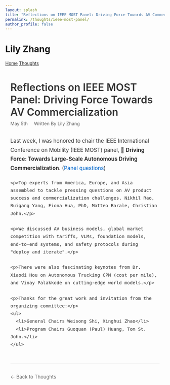 ```yaml
---
layout: splash
title: "Reflections on IEEE MOST Panel: Driving Force Towards AV Commercialization"
permalink: /thoughts/ieee-most-panel/
author_profile: false
---
```


<div class="header-container">
  <div class="name-container">
    <h1 class="author-name">Lily Zhang</h1>
  </div>
  <div class="navigation-container">
    <a href="/" class="nav-link">Home</a>
    <a href="/thoughts" class="nav-link">Thoughts</a>
  </div>
</div>

<div class="post-container">
  <div class="post-header">
    <h1 class="post-title">Reflections on IEEE MOST Panel: Driving Force Towards AV Commercialization</h1>
    <div class="post-meta">
      <span class="post-date">May 5th</span>
      <span class="post-author">Written By Lily Zhang</span>
    </div>
  </div>

  <div class="post-content">
    <p>Last week, I was honored to chair the IEEE International Conference on Mobility (IEEE MOST) panel, 🚀 <strong>Driving Force: Towards Large-Scale Autonomous Driving Commercialization</strong>. (<a href="https://docs.google.com/presentation/d/1yAV6jGk2n1CLgnNpIYc4ORwTF69NOKmQ6u0fDyX9f_0/edit?usp=sharing">Panel questions</a>)</p>

    <p>Top experts from America, Europe, and Asia assembled to tackle pressing questions on AV product success and commercialization challenges. Nikhil Rao, Ruigang Yang, Fiona Hua, PhD, Matteo Barale, Christian John.</p>

    <p>We discussed AV business models, global market competition with tariffs, VLMs, foundation models, end-to-end systems, and safety protocols during "deploy and iterate".</p>

    <p>There were also fascinating keynotes from Dr. Xiaodi Hou on Autonomous Trucking CPM (cost per mile), and Vinay Palakkode on cutting-edge world models.</p>

    <p>Thanks for the great work and invitation from the organizing committee:</p>
    <ul>
      <li>General Chairs Weisong Shi, Xinghui Zhao</li>
      <li>Program Chairs Guoquan (Paul) Huang, Tom St. John.</li>
    </ul>
  </div>

  <div class="post-footer">
    <a href="/thoughts" class="back-link">← Back to Thoughts</a>
  </div>
</div>

<style>
.post-container {
  max-width: 1200px;
  margin: 3rem auto;
  padding: 0 1rem;
}

.post-header {
  margin-bottom: 2rem;
}

.post-title {
  font-size: 2rem;
  margin-bottom: 0.5rem;
  color: #333;
  font-weight: 600;
}

.post-meta {
  color: #666;
  font-size: 0.9rem;
}

.post-date {
  margin-right: 1rem;
}

.post-content {
  line-height: 1.7;
  font-size: 1.05rem;
  color: #333;
}

.post-content p {
  margin-bottom: 1.2rem;
}

.post-content ul {
  margin-left: 2rem;
  margin-bottom: 1.2rem;
}

.post-content a {
  color: #0066cc;
  text-decoration: none;
}

.post-content a:hover {
  text-decoration: underline;
}

.post-footer {
  margin-top: 3rem;
  padding-top: 2rem;
  border-top: 1px solid #eee;
}

.back-link {
  color: #666;
  text-decoration: none;
  font-size: 0.95rem;
}

.back-link:hover {
  color: #333;
}
</style>
